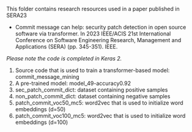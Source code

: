 This folder contains research resources used in a paper published in SERA23

- Commit message can help: security patch detection in open source software via transformer. In 2023 IEEE/ACIS 21st International Conference on Software Engineering Research, Management and Applications (SERA) (pp. 345-351). IEEE.

*Please note the code is completed in Keras 2.*

1. Source code that is used to train a transformer-based model: commit_message_mining
2. A pre-trained model: model_49-accuracy0.92
3. sec_patch_commit_dict: dataset containing positive samples
4. non_patch_commit_dict: dataset containing negative samples
5. patch_commit_voc50_mc5: word2vec that is used to initialize word embeddings (d=50)
6. patch_commit_voc100_mc5: word2vec that is used to initialize word embeddings (d=100)

